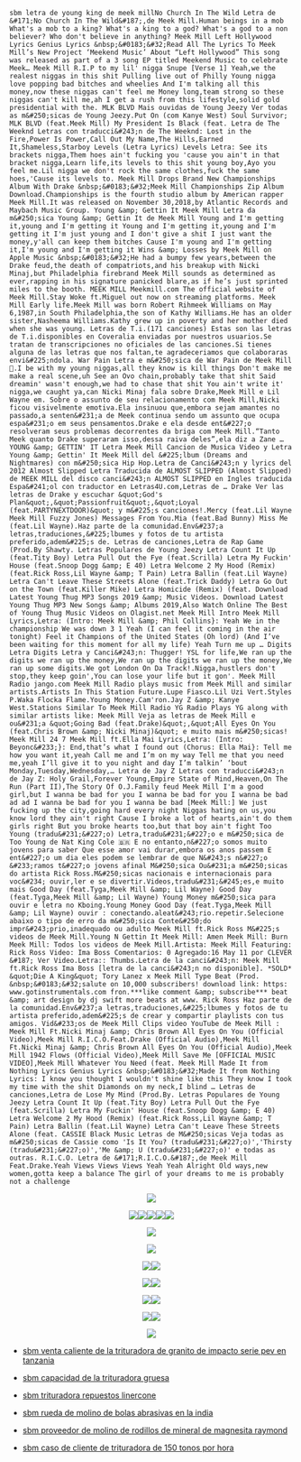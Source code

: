 
```
sbm letra de young king de meek millNo Church In The Wild Letra de &#171;No Church In The Wild&#187;,de Meek Mill.Human beings in a mob What's a mob to a king? What's a king to a god? What's a god to a non believer? Who don't believe in anything? Meek Mill Left Hollywood Lyrics Genius Lyrics &nbsp;&#0183;&#32;Read All The Lyrics To Meek Mill’s New Project ‘Meekend Music’ About “Left Hollywood” This song was released as part of a 3 song EP titled Meekend Music to celebrate Meek… Meek Mill R.I.P to my lil' nigga Snupe [Verse 1] Yeah,we the realest niggas in this shit Pulling live out of Philly Young nigga love popping bad bitches and wheelies And I'm talking all this money,now these niggas can't feel me Money long,team strong so these niggas can't kill me,ah I get a rush from this lifestyle,solid gold presidential with the. MLK BLVD Mais ouvidas de Young Jeezy Ver todas as m&#250;sicas de Young Jeezy.Put On (com Kanye West) Soul Survivor; MLK BLVD (feat.Meek Mill) My President Is Black (feat. Letra de The Weeknd Letras con traducci&#243;n de The Weeknd: Lost in the Fire,Power Is Power,Call Out My Name,The Hills,Earned It,Shameless,Starboy Levels (Letra Lyrics) Levels Letra: See its brackets nigga,Them hoes ain't fucking you 'cause you ain't in that bracket nigga,Learn life,its levels to this shit young boy,Ayo you feel me.Lil nigga we don't rock the same clothes,fuck the same hoes,'Cause its levels to. Meek Mill Drops Brand New Championships Album With Drake &nbsp;&#0183;&#32;Meek Mill Championships Zip Album Download.Championships is the fourth studio album by American rapper Meek Mill.It was released on November 30,2018,by Atlantic Records and Maybach Music Group. Young &amp; Gettin It Meek Mill Letra da m&#250;sica Young &amp; Gettin It de Meek Mill Young and I'm getting it,young and I'm getting it Young and I'm getting it,young and I'm getting it I'm just young and I don't give a shit I just want the money,y'all can keep them bitches Cause I'm young and I'm getting it,I'm young and I'm getting it ‎Wins &amp; Losses by Meek Mill on Apple Music &nbsp;&#0183;&#32;He had a bumpy few years,between the Drake feud,the death of compatriots,and his breakup with Nicki Minaj,but Philadelphia firebrand Meek Mill sounds as determined as ever,rapping in his signature panicked blare,as if he’s just sprinted miles to the booth. MEEK MILL Meekmill.com The official website of Meek Mill.Stay Woke ft.Miguel out now on streaming platforms. Meek Mill Early life.Meek Mill was born Robert Rihmeek Williams on May 6,1987,in South Philadelphia,the son of Kathy Williams.He has an older sister,Nasheema Williams.Kathy grew up in poverty and her mother died when she was young. Letras de T.i.(171 canciones) Estas son las letras de T.i.disponibles en Coveralia enviadas por nuestros usuarios.Se tratan de transcripciones no oficiales de las canciones.Si tienes alguna de las letras que nos faltan,te agradeceriamos que colaboraras envi&#225;ndola. War Pain Letra e m&#250;sica de War Pain de Meek Mill 🎵.I be with my young niggas,all they know is kill things Don't make me make a real scene,uh See an Ovo chain,probably take that shit Said dreamin' wasn't enough,we had to chase that shit You ain't write it' nigga,we caught ya,can Nicki Minaj fala sobre Drake,Meek Mill e Lil Wayne em. Sobre o assunto de seu relacionamento com Meek Mill,Nicki ficou visivelmente emotiva.Ela insinuou que,embora sejam amantes no passado,a senten&#231;a de Meek continua sendo um assunto que ocupa espa&#231;o em seus pensamentos.Drake e ela desde ent&#227;o resolveram seus problemas decorrentes da briga com Meek Mill.“Tanto Meek quanto Drake superaram isso,dessa raiva deles”,ela diz a Zane … YOUNG &amp; GETTIN' IT Letra Meek Mill Cancion de Musica Video y Letra Young &amp; Gettin' It Meek Mill del &#225;lbum (Dreams and Nightmares) con m&#250;sica Hip Hop.Letra de Canci&#243;n y lyrics del 2012 Almost Slipped Letra Traducida de ALMOST SLIPPED (Almost Slipped) de MEEK MILL del disco canci&#243;n ALMOST SLIPPED en Ingles traducida Espa&#241;ol con traductor en Letras4U.com,Letras de … Drake Ver las letras de Drake y escuchar &quot;God's Plan&quot;,&quot;Passionfruit&quot;,&quot;Loyal (feat.PARTYNEXTDOOR)&quot; y m&#225;s canciones!.Mercy (feat.Lil Wayne Meek Mill Fuzzy Jones) Messages From You.Mia (feat.Bad Bunny) Miss Me (feat.Lil Wayne).Haz parte de la comunidad.Env&#237;a letras,traduciones,&#225;lbumes y fotos de tu artista preferido,adem&#225;s de. Letras de canciones,Letra de Rap Game (Prod.By Shawty. Letras Populares de Young Jeezy Letra Count It Up (feat.Tity Boy) Letra Pull Out the Fye (feat.Scrilla) Letra My Fuckin' House (feat.Snoop Dogg &amp; E 40) Letra Welcome 2 My Hood (Remix) (feat.Rick Ross,Lil Wayne &amp; T Pain) Letra Ballin (feat.Lil Wayne) Letra Can't Leave These Streets Alone (feat.Trick Daddy) Letra Go Out on the Town (feat.Killer Mike) Letra Homicide (Remix) (feat. Download Latest Young Thug MP3 Songs 2019 &amp; Music Videos. Download Latest Young Thug MP3 New Songs &amp; Albums 2019,Also Watch Online The Best of Young Thug Music Videos on Olagist.net Meek Mill Intro Meek Mill Lyrics,Letra: (Intro: Meek Mill &amp; Phil Collins}: Yeah We in the championship We was down 3 1 Yeah (I can feel it coming in the air tonight) Feel it Champions of the United States (Oh lord) (And I’ve been waiting for this moment for all my life) Yeah Turn me up … Digits Letra Digits Letra y Canci&#243;n: Thugger! YSL for life,We ran up the digits we ran up the money,We ran up the digits we ran up the money,We ran up some digits.We got London On Da Track!.Nigga,hustlers don't stop,they keep goin',You can lose your life but it gon'. Meek Mill Radio jango.com Meek Mill Radio plays music from Meek Mill and similar artists.Artists In This Station Future.Lupe Fiasco.Lil Uzi Vert.Styles P.Waka Flocka Flame.Young Money.Cam'ron.Jay Z &amp; Kanye West.Stations Similar To Meek Mill Radio YG Radio Plays YG along with similar artists like: Meek Mill Veja as letras de Meek Mill e ou&#231;a &quot;Going Bad (feat.Drake)&quot;,&quot;All Eyes On You (feat.Chris Brown &amp; Nicki Minaj)&quot; e muito mais m&#250;sicas! Meek Mill 24 7 Meek Mill ft.Ella Mai Lyrics,Letra: (Intro: Beyonc&#233;}: End,that’s what I found out (Chorus: Ella Mai}: Tell me how you want it,yeah Call me and I’m on my way Tell me that you need me,yeah I’ll give it to you night and day I’m talkin’ ‘bout Monday,Tuesday,Wednesday,… Letra de Jay Z Letras con traducci&#243;n de Jay Z: Holy Grail,Forever Young,Empire State of Mind,Heaven,On The Run (Part II),The Story Of O.J.Family feud Meek Mill I'm a good girl,but I wanna be bad for you I wanna be bad for you I wanna be bad ad ad I wanna be bad for you I wanna be bad [Meek Mill:] We just fucking up the city,going hard every night Niggas hating on us,you know lord they ain't right Cause I broke a lot of hearts,ain't do them girls right But you broke hearts too,but that boy ain't fight Too Young (tradu&#231;&#227;o) Letra,tradu&#231;&#227;o e m&#250;sica de Too Young de Nat King Cole 🇧🇷 E no entanto,n&#227;o somos muito jovens para saber Que esse amor vai durar,embora os anos passem E ent&#227;o um dia eles podem se lembrar de que N&#243;s n&#227;o &#233;ramos t&#227;o jovens afinal M&#250;sica Ou&#231;a m&#250;sicas do artista Rick Ross.M&#250;sicas nacionais e internacionais para voc&#234; ouvir,ler e se divertir.Videos,tradu&#231;&#245;es,e muito mais Good Day (feat.Tyga,Meek Mill &amp; Lil Wayne) Good Day (feat.Tyga,Meek Mill &amp; Lil Wayne) Young Money m&#250;sica para ouvir e letra no Kboing.Young Money Good Day (feat.Tyga,Meek Mill &amp; Lil Wayne) ouvir : conectando.aleat&#243;rio.repetir.Selecione abaixo o tipo de erro da m&#250;sica Conte&#250;do impr&#243;prio,inadequado ou adulto Meek Mill ft.Rick Ross M&#225;s videos de Meek Mill.Young N Gettin It Meek Mill: Amen Meek Mill: Burn Meek Mill: Todos los videos de Meek Mill.Artista: Meek Mill Featuring: Rick Ross Video: Ima Boss Comentarios: 0 Agregado:16 May 11 por CLEVER &#187; Ver Video.Letra:: Thumbs.Letra de la canci&#243;n: Meek Mill ft.Rick Ross Ima Boss [letra de la canci&#243;n no disponible]. *SOLD* &quot;Die A King&quot; Tory Lanez x Meek Mill Type Beat (Prod. &nbsp;&#0183;&#32;salute on 10,000 subscribers! download link: https: www.gotinstrumentals.com fron.***like comment &amp; subscribe*** beat &amp; art design by dj swift more beats at www. Rick Ross Haz parte de la comunidad.Env&#237;a letras,traduciones,&#225;lbumes y fotos de tu artista preferido,adem&#225;s de crear y compartir playlists con tus amigos. Vid&#233;os de Meek Mill Clips video YouTube de Meek Mill : Meek Mill Ft.Nicki Minaj &amp; Chris Brown All Eyes On You (Official Video),Meek Mill R.I.C.O.Feat.Drake (Official Audio),Meek Mill Ft.Nicki Minaj &amp; Chris Brown All Eyes On You (Official Audio),Meek Mill 1942 Flows (Official Video),Meek Mill Save Me [OFFICIAL MUSIC VIDEO],Meek Mill Whatever You Need (feat. Meek Mill Made It from Nothing Lyrics Genius Lyrics &nbsp;&#0183;&#32;Made It from Nothing Lyrics: I know you thought I wouldn't shine like this They know I took my time with the shit Diamonds on my neck,I blind … Letras de canciones,Letra de Lose My Mind (Prod.By. Letras Populares de Young Jeezy Letra Count It Up (feat.Tity Boy) Letra Pull Out the Fye (feat.Scrilla) Letra My Fuckin' House (feat.Snoop Dogg &amp; E 40) Letra Welcome 2 My Hood (Remix) (feat.Rick Ross,Lil Wayne &amp; T Pain) Letra Ballin (feat.Lil Wayne) Letra Can't Leave These Streets Alone (feat. CASSIE Black Music Letras de M&#250;sicas Veja todas as m&#250;sicas de Cassie como 'Is It You? (tradu&#231;&#227;o)','Thirsty (tradu&#231;&#227;o)','Me &amp; U (tradu&#231;&#227;o)' e todas as outras. R.I.C.O. Letra de &#171;R.I.C.O.&#187;,de Meek Mill Feat.Drake.Yeah Views Views Views Yeah Yeah Alright Old ways,new women,gotta keep a balance The girl of your dreams to me is probably not a challenge 
```

<div align="center">

<a href="https://es-crusher.shibang-china.com/github&k=sbm+letra+de+young+king+de+meek+mill"><img src="https://static.shibang-china.com/es/crusher/logo.jpg"></a>

<a href="https://es-crusher.shibang-china.com/github&k=sbm+letra+de+young+king+de+meek+mill"><img src="https://static.shibang-china.com/es/crusher/index.jpg"></a><a href="https://es-crusher.shibang-china.com/material.htmlgithub&k=sbm+letra+de+young+king+de+meek+mill"><img src="https://static.shibang-china.com/es/crusher/material.jpg"></a><a href="https://es-crusher.shibang-china.com/application.htmlgithub&k=sbm+letra+de+young+king+de+meek+mill"><img src="https://static.shibang-china.com/es/crusher/application.jpg"></a><a href="https://es-crusher.shibang-china.com/aboutus.htmlgithub&k=sbm+letra+de+young+king+de+meek+mill"><img src="https://static.shibang-china.com/es/crusher/aboutus.jpg"></a><a href="https://es-crusher.shibang-china.com/contact.htmlgithub&k=sbm+letra+de+young+king+de+meek+mill"><img src="https://static.shibang-china.com/es/crusher/contact.jpg"></a>

<a href="https://es-crusher.shibang-china.com/github&k=sbm+letra+de+young+king+de+meek+mill"><img src="https://static.shibang-china.com/es/crusher/banner.jpg"></a>

<a href="https://swt.shibang-china.com/github&k=sbm+letra+de+young+king+de+meek+mill"><img src="https://static.shibang-china.com/es/crusher/text.jpg"></a>

<a href="https://swt.shibang-china.com/github&k=sbm+letra+de+young+king+de+meek+mill"><img src="https://static.shibang-china.com/es/crusher/chat.jpg"></a><a href="https://es-crusher.shibang-china.com/contact.htmlgithub&k=sbm+letra+de+young+king+de+meek+mill"><img src="https://static.shibang-china.com/es/crusher/message.jpg"></a>

<a href="https://es-crusher.shibang-china.com/products/pe.htmlgithub&k=sbm+letra+de+young+king+de+meek+mill"><img src="https://static.shibang-china.com/es/crusher/pe.jpg"></a><a href="https://es-crusher.shibang-china.com/products/pf.htmlgithub&k=sbm+letra+de+young+king+de+meek+mill"><img src="https://static.shibang-china.com/es/crusher/pf.jpg"></a>

<a href="https://es-crusher.shibang-china.com/products/hpt.htmlgithub&k=sbm+letra+de+young+king+de+meek+mill"><img src="https://static.shibang-china.com/es/crusher/hpt.jpg"></a><a href="https://es-crusher.shibang-china.com/products/vsi.htmlgithub&k=sbm+letra+de+young+king+de+meek+mill"><img src="https://static.shibang-china.com/es/crusher/vsi.jpg"></a>

<a href="https://es-crusher.shibang-china.com/products/klv.htmlgithub&k=sbm+letra+de+young+king+de+meek+mill"><img src="https://static.shibang-china.com/es/crusher/klv.jpg"></a><a href="https://es-crusher.shibang-china.com/products/portable.htmlgithub&k=sbm+letra+de+young+king+de+meek+mill"><img src="https://static.shibang-china.com/es/crusher/portable.jpg"></a>

<a href="https://swt.shibang-china.com/github&k=sbm+letra+de+young+king+de+meek+mill"><img src="https://static.shibang-china.com/es/crusher/case.jpg"></a>

</div>


* [sbm venta caliente de la trituradora de granito de impacto serie pev en tanzania](sbm%20venta%20caliente%20de%20la%20trituradora%20de%20granito%20de%20impacto%20serie%20pev%20en%20tanzania.md)

* [sbm capacidad de la trituradora gruesa](sbm%20capacidad%20de%20la%20trituradora%20gruesa.md)

* [sbm trituradora repuestos linercone](sbm%20trituradora%20repuestos%20linercone.md)

* [sbm rueda de molino de bolas abrasivas en la india](sbm%20rueda%20de%20molino%20de%20bolas%20abrasivas%20en%20la%20india.md)

* [sbm proveedor de molino de rodillos de mineral de magnesita raymond](sbm%20proveedor%20de%20molino%20de%20rodillos%20de%20mineral%20de%20magnesita%20raymond.md)

* [sbm caso de cliente de trituradora de 150 tonos por hora](sbm%20caso%20de%20cliente%20de%20trituradora%20de%20150%20tonos%20por%20hora.md)